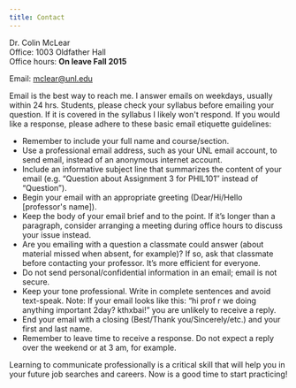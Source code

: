 ```yaml
---
title: Contact
---
```


Dr. Colin McLear  
Office: 1003 Oldfather Hall  
Office hours: **On leave Fall 2015**
<!-- Office hours: T/R, 11-12 p.m., or by appointment -->  
Email: <a href="&#109;&#97;&#105;&#108;&#116;&#111;&#58;&#109;&#99;&#108;&#101;&#97;&#114;&#64;&#117;&#110;&#108;&#46;&#101;&#100;&#117;">&#109;&#99;&#108;&#101;&#97;&#114;&#64;&#117;&#110;&#108;&#46;&#101;&#100;&#117;</a>  
  


Email is the best way to reach me. I answer emails on weekdays, usually within
24 hrs. Students, please check your syllabus before emailing your question. If
it is covered in the syllabus I likely won't respond. If you would like a
response, please adhere to these basic email etiquette guidelines:

- Remember to include your full name and course/section.
- Use a professional email address, such as your UNL email account, to send email, instead of an anonymous internet account.
- Include an informative subject line that summarizes the content of your email (e.g. “Question about Assignment 3 for PHIL101″ instead of “Question”).
- Begin your email with an appropriate greeting (Dear/Hi/Hello [professor's name]).
- Keep the body of your email brief and to the point. If it’s longer than a paragraph, consider arranging a meeting during office hours to discuss your issue instead.
- Are you emailing with a question a classmate could answer (about material missed when absent, for example)? If so, ask that classmate before contacting your professor. It’s more efficient for everyone.
- Do not send personal/confidential information in an email; email is not secure.
- Keep your tone professional. Write in complete sentences and avoid text-speak. Note: If your email looks like this: “hi prof r we doing anything important 2day? kthxbai!” you are unlikely to receive a reply.
- End your email with a closing (Best/Thank you/Sincerely/etc.) and your first and last name.
- Remember to leave time to receive a response. Do not expect a reply over the weekend or at 3 am, for example.

Learning to communicate professionally is a critical skill that will help you in your future job searches and careers. Now is a good time to start practicing!
